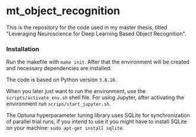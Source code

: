 # mt_object_recognition

This is the repository for the code used in my master thesis, titled "Leveraging Neuroscience for Deep Learning Based Object Recognition".


### Installation

Run the makefile with ```make init```. After that the environment will be created and necessary dependencies are installed.

The code is based on Python version ```3.8.10```.

When you later just want to run the environment, use the ```scripts/activate_env.sh``` shell file. For using Jupyter, after activating the environment run ```scrips/start_jupyter.sh```.

The Optuna hyperparameter tuning library uses SQLite for synchronization of parallel trial runs, if you intend to use it you might have to install SQLite on your machine: ```sudo apt-get install sqlite```.